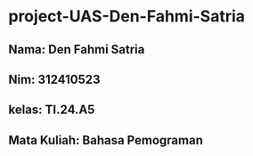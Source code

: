 # project-UAS-Den-Fahmi-Satria
## Nama: Den Fahmi Satria
## Nim: 312410523
## kelas: TI.24.A5
## Mata Kuliah: Bahasa Pemograman
#
